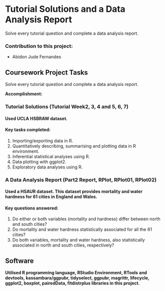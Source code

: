# Tutorial Solutions and a Data Analysis Report

Solve every tutorial question and complete a data analysis report.

### Contribution to this project:
- Abidon Jude Fernandes

## Coursework Project Tasks

Solve every tutorial question and complete a data analysis report.

**Accomplishment:**

### Tutorial Solutions (Tutorial Week2, 3, 4 and 5, 6, 7)
#### Used UCLA HSBRAW dataset.
#### Key tasks completed:
1. Importing/exporting data in R.
2. Quantitatively describing, summarising and plotting data in R environment.
3. Inferential statistical analyses using R.
4. Data plotting with ggplot2.
5. Exploratory data analyses using R.

### A Data Analysis Report (Part2 Report, RPlot, RPlot01, RPlot02)
#### Used a HSAUR dataset. This dataset provides mortality and water hardness for 61 cities in England and Wales.
#### Key questions answered:
1. Do either or both variables (mortality and hardness) differ between north and south cities?
2. Do mortality and water hardness statistically associated for all the 61 cities?
3. Do both variables, mortality and water hardness, also statistically associated in north and south cities, respectively?

## Software
**Utilised R programming language, RStudio Environment, RTools and devtools, kassambara/ggpubr, tidyselect, ggpubr, magrittr, lifecycle, ggplot2, boxplot, pairedData, fitdistrplus libraries in this project.**
